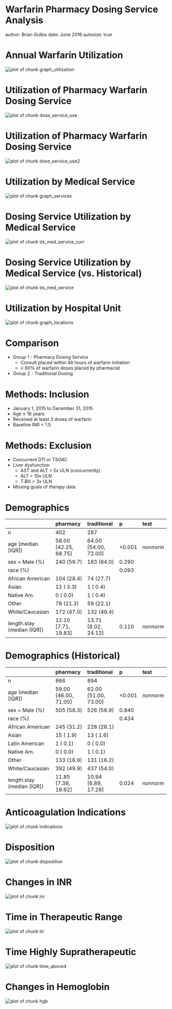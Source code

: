 Warfarin Pharmacy Dosing Service Analysis
========================================================
author: Brian Gulbis
date: June 2016
autosize: true

Annual Warfarin Utilization
========================================================






![plot of chunk graph_utilization](warfarin_analysis-figure/graph_utilization-1.png)

Utilization of Pharmacy Warfarin Dosing Service
========================================================
![plot of chunk dose_service_use](warfarin_analysis-figure/dose_service_use-1.png)

Utilization of Pharmacy Warfarin Dosing Service
========================================================
![plot of chunk dose_service_use2](warfarin_analysis-figure/dose_service_use2-1.png)

Utilization by Medical Service
========================================================
![plot of chunk graph_services](warfarin_analysis-figure/graph_services-1.png)

Dosing Service Utilization by Medical Service
========================================================
![plot of chunk ds_med_service_curr](warfarin_analysis-figure/ds_med_service_curr-1.png)

Dosing Service Utilization by Medical Service (vs. Historical)
========================================================
![plot of chunk ds_med_service](warfarin_analysis-figure/ds_med_service-1.png)

Utilization by Hospital Unit
========================================================
![plot of chunk graph_locations](warfarin_analysis-figure/graph_locations-1.png)

Comparison
========================================================

* Group 1 - Pharmacy Dosing Service
    - Consult placed within 48 hours of warfarin initiation
    - &ge; 60% of warfarin doses placed by pharmacist
* Group 2 - Traditional Dosing

Methods: Inclusion
========================================================

* January 1, 2015 to December 31, 2015
* Age &ge; 18 years
* Received at least 3 doses of warfarin
* Baseline INR < 1.5

Methods: Exclusion
========================================================

* Concurrent DTI or TSOAC
* Liver dysfunction
    - AST and ALT > 5x ULN (concurrently)
    - ALT > 10x ULN
    - T.Bili > 3x ULN
* Missing goals of therapy data

Demographics
========================================================

|                           |pharmacy             |traditional          |p      |test    |
|:--------------------------|:--------------------|:--------------------|:------|:-------|
|n                          |402                  |287                  |       |        |
|age (median [IQR])         |58.00 [42.25, 68.75] |64.00 [54.00, 72.00] |<0.001 |nonnorm |
|sex = Male (%)             |240 (59.7)           |183 (64.0)           |0.290  |        |
|race (%)                   |                     |                     |0.093  |        |
|African American           |104 (28.4)           |74 (27.7)            |       |        |
|Asian                      |12 ( 3.3)            |1 ( 0.4)             |       |        |
|Native Am.                 |0 ( 0.0)             |1 ( 0.4)             |       |        |
|Other                      |78 (21.3)            |59 (22.1)            |       |        |
|White/Caucasian            |172 (47.0)           |132 (49.4)           |       |        |
|length.stay (median [IQR]) |12.10 [7.71, 19.83]  |13.71 [8.02, 24.12]  |0.110  |nonnorm |

Demographics (Historical)
========================================================

|                           |pharmacy             |traditional          |p      |test    |
|:--------------------------|:--------------------|:--------------------|:------|:-------|
|n                          |866                  |894                  |       |        |
|age (median [IQR])         |59.00 [46.00, 71.00] |62.00 [51.00, 73.00] |<0.001 |nonnorm |
|sex = Male (%)             |505 (58.3)           |526 (58.9)           |0.840  |        |
|race (%)                   |                     |                     |0.434  |        |
|African American           |245 (31.2)           |228 (28.1)           |       |        |
|Asian                      |15 ( 1.9)            |13 ( 1.6)            |       |        |
|Latin American             |1 ( 0.1)             |0 ( 0.0)             |       |        |
|Native Am.                 |0 ( 0.0)             |1 ( 0.1)             |       |        |
|Other                      |133 (16.9)           |131 (16.2)           |       |        |
|White/Caucasian            |392 (49.9)           |437 (54.0)           |       |        |
|length.stay (median [IQR]) |11.85 [7.38, 18.62]  |10.94 [6.89, 17.28]  |0.024  |nonnorm |

Anticoagulation Indications
========================================================
![plot of chunk indications](warfarin_analysis-figure/indications-1.png)

Disposition
========================================================
![plot of chunk disposition](warfarin_analysis-figure/disposition-1.png)

Changes in INR
========================================================
![plot of chunk inr](warfarin_analysis-figure/inr-1.png)

Time in Therapeutic Range
========================================================
![plot of chunk ttr](warfarin_analysis-figure/ttr-1.png)

Time Highly Supratherapeutic
========================================================
![plot of chunk time_above4](warfarin_analysis-figure/time_above4-1.png)

Changes in Hemoglobin
========================================================
![plot of chunk hgb](warfarin_analysis-figure/hgb-1.png)

